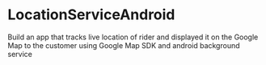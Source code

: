 # LocationServiceAndroid
Build an app that tracks live location of rider and displayed it on the Google Map to the customer using Google Map SDK and android background service
